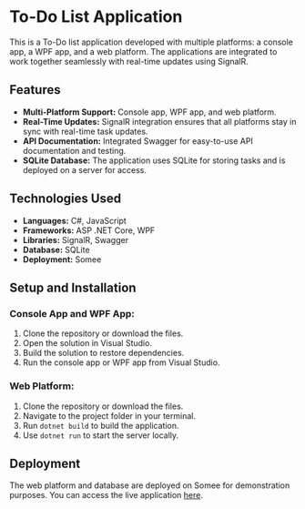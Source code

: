 # To-Do List Application

This is a To-Do list application developed with multiple platforms: a console app, a WPF app, and a web platform. The applications are integrated to work together seamlessly with real-time updates using SignalR.

## Features
- **Multi-Platform Support:** Console app, WPF app, and web platform.
- **Real-Time Updates:** SignalR integration ensures that all platforms stay in sync with real-time task updates.
- **API Documentation:** Integrated Swagger for easy-to-use API documentation and testing.
- **SQLite Database:** The application uses SQLite for storing tasks and is deployed on a server for access.

## Technologies Used
- **Languages:** C#, JavaScript
- **Frameworks:** ASP .NET Core, WPF
- **Libraries:** SignalR, Swagger
- **Database:** SQLite
- **Deployment:** Somee

## Setup and Installation

### Console App and WPF App:
1. Clone the repository or download the files.
2. Open the solution in Visual Studio.
3. Build the solution to restore dependencies.
4. Run the console app or WPF app from Visual Studio.

### Web Platform:
1. Clone the repository or download the files.
2. Navigate to the project folder in your terminal.
3. Run `dotnet build` to build the application.
4. Use `dotnet run` to start the server locally.

## Deployment
The web platform and database are deployed on Somee for demonstration purposes. You can access the live application [here](http://a400521198.somee.com).